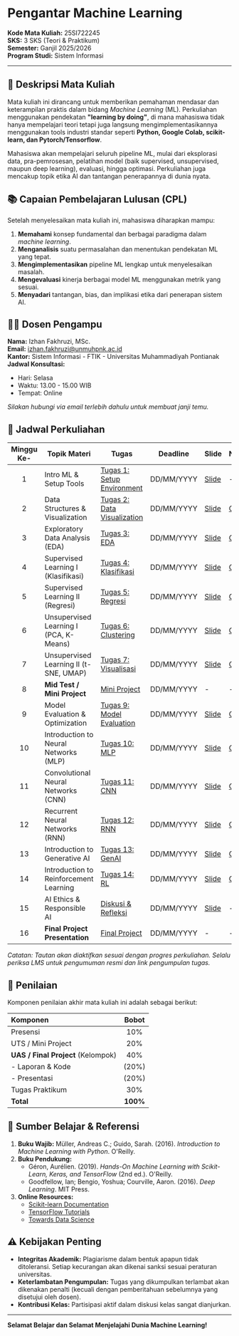 # Pengantar Machine Learning

**Kode Mata Kuliah:** 25SI722245  
**SKS:** 3 SKS (Teori & Praktikum)  
**Semester:** Ganjil 2025/2026  
**Program Studi:** Sistem Informasi  

---

## 🎯 Deskripsi Mata Kuliah

Mata kuliah ini dirancang untuk memberikan pemahaman mendasar dan keterampilan praktis dalam bidang *Machine Learning* (ML). Perkuliahan menggunakan pendekatan **"learning by doing"**, di mana mahasiswa tidak hanya mempelajari teori tetapi juga langsung mengimplementasikannya menggunakan tools industri standar seperti **Python, Google Colab, scikit-learn, dan Pytorch/Tensorflow**.

Mahasiswa akan mempelajari seluruh pipeline ML, mulai dari eksplorasi data, pra-pemrosesan, pelatihan model (baik supervised, unsupervised, maupun deep learning), evaluasi, hingga optimasi. Perkuliahan juga mencakup topik etika AI dan tantangan penerapannya di dunia nyata.

## 📚 Capaian Pembelajaran Lulusan (CPL)

Setelah menyelesaikan mata kuliah ini, mahasiswa diharapkan mampu:

1.  **Memahami** konsep fundamental dan berbagai paradigma dalam *machine learning*.
2.  **Menganalisis** suatu permasalahan dan menentukan pendekatan ML yang tepat.
3.  **Mengimplementasikan** pipeline ML lengkap untuk menyelesaikan masalah.
4.  **Mengevaluasi** kinerja berbagai model ML menggunakan metrik yang sesuai.
5.  **Menyadari** tantangan, bias, dan implikasi etika dari penerapan sistem AI.

## 👨‍🏫 Dosen Pengampu

**Nama:** Izhan Fakhruzi, MSc.  
**Email:** izhan.fakhruzi@unmuhpnk.ac.id  
**Kantor:** Sistem Informasi - FTIK - Universitas Muhammadiyah Pontianak  
**Jadwal Konsultasi:**  
- Hari: Selasa  
- Waktu: 13.00 - 15.00 WIB 
- Tempat: Online

*Silakan hubungi via email terlebih dahulu untuk membuat janji temu.*

## 📅 Jadwal Perkuliahan

| Minggu Ke- | Topik Materi | Tugas | Deadline | Slide | Notebook |
|:----------:|--------------|-------|----------|-------|----------|
| 1 | Intro ML & Setup Tools | [Tugas 1: Setup Environment](Modules/Week-01/Instructions/Tugas_minggu_01.md) | DD/MM/YYYY | [Slide](Modules/Week-01/Slides/) | - |
| 2 | Data Structures & Visualization | [Tugas 2: Data Visualization](Modules/Week-02/Instructions/) | DD/MM/YYYY | [Slide](Modules/Week-02/Slides/) | [Colab](Modules/Week-02/Notebooks/) |
| 3 | Exploratory Data Analysis (EDA) | [Tugas 3: EDA](Modules/Week-03/Instructions/) | DD/MM/YYYY | [Slide](Modules/Week-03/Slides/) | [Colab](Modules/Week-03/Notebooks/) |
| 4 | Supervised Learning I (Klasifikasi) | [Tugas 4: Klasifikasi](Modules/Week-04/Instructions/) | DD/MM/YYYY | [Slide](Modules/Week-04/Slides/) | [Colab](Modules/Week-04/Notebooks/) |
| 5 | Supervised Learning II (Regresi) | [Tugas 5: Regresi](Modules/Week-05/Instructions/) | DD/MM/YYYY | [Slide](Modules/Week-05/Slides/) | [Colab](Modules/Week-05/Notebooks/) |
| 6 | Unsupervised Learning I (PCA, K-Means) | [Tugas 6: Clustering](Modules/Week-06/Instructions/) | DD/MM/YYYY | [Slide](Modules/Week-06/Slides/) | [Colab](Modules/Week-06/Notebooks/) |
| 7 | Unsupervised Learning II (t-SNE, UMAP) | [Tugas 7: Visualisasi](Modules/Week-07/Instructions/) | DD/MM/YYYY | [Slide](Modules/Week-07/Slides/) | [Colab](Modules/Week-07/Notebooks/) |
| 8 | **Mid Test / Mini Project** | [Mini Project](Assignments/Mini-Project/) | DD/MM/YYYY | - | - |
| 9 | Model Evaluation & Optimization | [Tugas 9: Model Evaluation](Modules/Week-09/Instructions/) | DD/MM/YYYY | [Slide](Modules/Week-09/Slides/) | [Colab](Modules/Week-09/Notebooks/) |
| 10 | Introduction to Neural Networks (MLP) | [Tugas 10: MLP](Modules/Week-10/Instructions/) | DD/MM/YYYY | [Slide](Modules/Week-10/Slides/) | [Colab](Modules/Week-10/Notebooks/) |
| 11 | Convolutional Neural Networks (CNN) | [Tugas 11: CNN](Modules/Week-11/Instructions/) | DD/MM/YYYY | [Slide](Modules/Week-11/Slides/) | [Colab](Modules/Week-11/Notebooks/) |
| 12 | Recurrent Neural Networks (RNN) | [Tugas 12: RNN](Modules/Week-12/Instructions/) | DD/MM/YYYY | [Slide](Modules/Week-12/Slides/) | [Colab](Modules/Week-12/Notebooks/) |
| 13 | Introduction to Generative AI | [Tugas 13: GenAI](Modules/Week-13/Instructions/) | DD/MM/YYYY | [Slide](Modules/Week-13/Slides/) | [Colab](Modules/Week-13/Notebooks/) |
| 14 | Introduction to Reinforcement Learning | [Tugas 14: RL](Modules/Week-14/Instructions/) | DD/MM/YYYY | [Slide](Modules/Week-14/Slides/) | [Colab](Modules/Week-14/Notebooks/) |
| 15 | AI Ethics & Responsible AI | [Diskusi & Refleksi](Modules/Week-15/Instructions/) | DD/MM/YYYY | [Slide](Modules/Week-15/Slides/) | - |
| 16 | **Final Project Presentation** | [Final Project](Assignments/Final-Project/) | DD/MM/YYYY | - | - |

*Catatan: Tautan akan diaktifkan sesuai dengan progres perkuliahan. Selalu periksa LMS untuk pengumuman resmi dan link pengumpulan tugas.*

## 📝 Penilaian

Komponen penilaian akhir mata kuliah ini adalah sebagai berikut:

| Komponen | Bobot |
| :--- | :---: |
| Presensi | 10% |
| UTS / Mini Project | 20% |
| **UAS / Final Project** (Kelompok) | 40% |
| - Laporan & Kode | (20%) |
| - Presentasi | (20%) |
| Tugas Praktikum | 30% |
| **Total** | **100%** |


## 🔗 Sumber Belajar & Referensi

1.  **Buku Wajib:** Müller, Andreas C.; Guido, Sarah. (2016). *Introduction to Machine Learning with Python*. O'Reilly.
2.  **Buku Pendukung:**
    - Géron, Aurélien. (2019). *Hands-On Machine Learning with Scikit-Learn, Keras, and TensorFlow* (2nd ed.). O'Reilly.
    - Goodfellow, Ian; Bengio, Yoshua; Courville, Aaron. (2016). *Deep Learning*. MIT Press.
3.  **Online Resources:**
    - [Scikit-learn Documentation](https://scikit-learn.org/stable/documentation.html)
    - [TensorFlow Tutorials](https://www.tensorflow.org/tutorials)
    - [Towards Data Science](https://towardsdatascience.com/)

## ⚠️ Kebijakan Penting

*   **Integritas Akademik:** Plagiarisme dalam bentuk apapun tidak ditoleransi. Setiap kecurangan akan dikenai sanksi sesuai peraturan universitas.
*   **Keterlambatan Pengumpulan:** Tugas yang dikumpulkan terlambat akan dikenakan penalti (kecuali dengan pemberitahuan sebelumnya yang disetujui oleh dosen).
*   **Kontribusi Kelas:** Partisipasi aktif dalam diskusi kelas sangat dianjurkan.

---
**Selamat Belajar dan Selamat Menjelajahi Dunia Machine Learning!**

